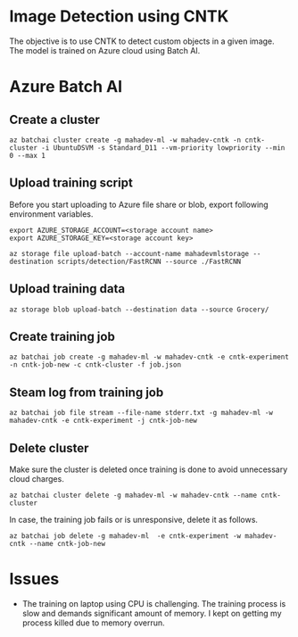 # Image Detection using CNTK

The objective is to use CNTK to detect custom objects in a given image. The model is trained on Azure cloud using Batch AI.

# Azure Batch AI
## Create a cluster
```
az batchai cluster create -g mahadev-ml -w mahadev-cntk -n cntk-cluster -i UbuntuDSVM -s Standard_D11 --vm-priority lowpriority --min 0 --max 1
```
## Upload training script
Before you start uploading to Azure file share or blob, export following environment variables.
```
export AZURE_STORAGE_ACCOUNT=<storage account name>
export AZURE_STORAGE_KEY=<storage account key>
```
```
az storage file upload-batch --account-name mahadevmlstorage --destination scripts/detection/FastRCNN --source ./FastRCNN
```
## Upload training data
```
az storage blob upload-batch --destination data --source Grocery/
```
## Create training job
```
az batchai job create -g mahadev-ml -w mahadev-cntk -e cntk-experiment -n cntk-job-new -c cntk-cluster -f job.json 
```

## Steam log from training job
```
az batchai job file stream --file-name stderr.txt -g mahadev-ml -w mahadev-cntk -e cntk-experiment -j cntk-job-new
```

## Delete cluster
Make sure the cluster is deleted once training is done to avoid unnecessary cloud charges.
```
az batchai cluster delete -g mahadev-ml -w mahadev-cntk --name cntk-cluster
```
In case, the training job fails or is unresponsive, delete it as follows.
```
az batchai job delete -g mahadev-ml  -e cntk-experiment -w mahadev-cntk --name cntk-job-new
```
# Issues
- The training on laptop using CPU is challenging. The training process is slow and demands significant amount of memory. I kept on getting my process killed due to memory overrun.
